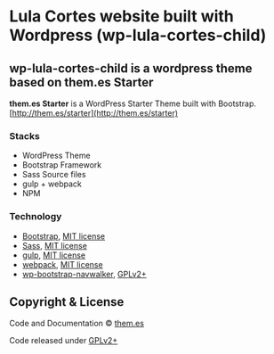 # Lula Cortes website built with Wordpress (wp-lula-cortes-child)

## wp-lula-cortes-child is a wordpress theme based on **them.es Starter**

**them.es Starter** is a WordPress Starter Theme built with Bootstrap. 
[http://them.es/starter](http://them.es/starter)


### Stacks
* WordPress Theme
* Bootstrap Framework
* Sass Source files
* gulp + webpack 
* NPM 

### Technology

* [Bootstrap](https://github.com/twbs/bootstrap), [MIT license](https://github.com/twbs/bootstrap/blob/master/LICENSE)
* [Sass](https://github.com/sass/sass), [MIT license](https://github.com/sass/sass/blob/stable/MIT-LICENSE)
* [gulp](https://github.com/gulpjs/gulp), [MIT license](https://github.com/gulpjs/gulp/blob/master/LICENSE)
* [webpack](https://github.com/webpack/webpack), [MIT license](https://github.com/webpack/webpack/blob/master/LICENSE)
* [wp-bootstrap-navwalker](https://github.com/twittem/wp-bootstrap-navwalker), [GPLv2+](https://github.com/twittem/wp-bootstrap-navwalker/blob/master/LICENSE.txt)


## Copyright & License

Code and Documentation &copy; [them.es](http://them.es)

Code released under [GPLv2+](http://www.gnu.org/licenses/gpl-2.0.html)
